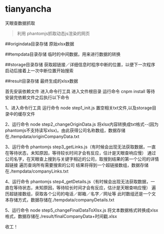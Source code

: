# tianyancha
天眼查数据抓取
>利用 phantomjs抓取动态js渲染的网页

##origindata目录存储 原始xlsx数据

##tempdata目录存储 临时的中间数据，用来进行数据的转换

##storage目录存储 获取超链接／详细信息时程序中断的位置，以便下一次程序启动后接着上一次中断位置开始搜索

##result目录存储 最终生成的xlsx数据

首先安装依赖文件
进入命令行工具 进入文件根目录   运行命令 cnpm install
等待安装完依赖文件之后执行以下命令


1、进入命令行工具 运行命令 node step1_init.js  置空相关txt文件,以及storage目录中的缓存文件

2、运行命令 node step2_changeOriginData.js
   将xlsx内容转换成txt格式--(因为phantomjs不支持读写xlsx)。由此获得公司名称数组，数据存储在./tempdata/originCompanyData.txt

3、运行命令 phantomjs step3_getLinks.js（有时候会出现无法获取数据，一直在等待状态，未知原因，等待较长时间才会有反应，估计是天眼查响应慢）
   通过公司名字，在天眼查上搜到与关键字相近的公司，取搜到结果的第一个公司的详情超链接
   遍历查询所有需要搜索的公司
   结果将得到一个超链接数组，数据存储在./tempdata/companyLinks.txt

4、运行命令 phantomjs step4_getDetails.js（有时候会出现无法获取数据，一直在等待状态，未知原因，等待较长时间才会有反应，估计是天眼查响应慢）
   遍历超链接数组，获取各个公司的电话／邮箱／名字／网址等
   此时数组还是一个文本存储方式，数据存储在./tempdata/companyDetails.txt

5、运行命令 node step5_changeFinalDataToXlsx.js
   将文本数据格式转换成xlsx格式，数据存储在./result/finalCompanyData+时间戳.xlsx

收工！